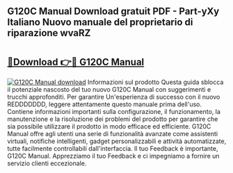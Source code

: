 ## G120C Manual Download gratuit PDF - Part-yXy Italiano Nuovo manuale del proprietario di riparazione wvaRZ

# <h2><a href="http://dfh3sc.blite.top/?on=G120C+Manual">🔗Download 👉🔴 G120C Manual</a></h2>

[![G120C Manual download](https://i.imgur.com/lujVjoI.png)](http://dfh3sc.blite.top/?on=G120C+Manual)
Informazioni sul prodotto Questa guida sblocca il potenziale nascosto del tuo nuovo G120C Manual con suggerimenti e trucchi approfonditi. Per garantire Un'esperienza di successo con il nuovo REDDDDDDD, leggere attentamente questo manuale prima dell'uso. Contiene informazioni importanti sulla configurazione, il funzionamento, la manutenzione e la risoluzione dei problemi del prodotto per garantire che sia possibile utilizzare il prodotto in modo efficace ed efficiente. G120C Manual offre agli utenti una serie di funzionalità avanzate come assistenti virtuali, notifiche intelligenti, gadget personalizzabili e attività automatizzate, tutte facilmente controllabili dall'interfaccia. Il tuo Feedback è importante, G120C Manual. Apprezziamo il tuo Feedback e ci impegniamo a fornire un servizio clienti eccezionale.
